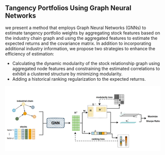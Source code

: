 ## Tangency Portfolios Using Graph Neural Networks

we present a method that employs Graph Neural Networks (GNNs) to estimate tangency portfolio weights by aggregating stock features based on the industry chain graph and using the aggregated features to estimate the expected returns and the covariance matrix. In addition to incorporating additional industry information, we propose two strategies to enhance the efficiency of estimation: 

- Calculating the dynamic modularity of the stock relationship graph using aggregated node features and constraining the estimated correlations to exhibit a clustered structure by minimizing modularity.
-  Adding a historical ranking regularization to the expected returns.
  
![Model Architecture](./model.png)
